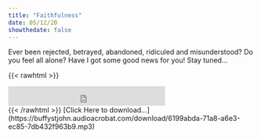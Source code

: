 ```yaml
---
title: "Faithfulness"
date: 05/12/20
showthedate: false
---
```


Ever been rejected, betrayed, abandoned, ridiculed and misunderstood? Do you feel all alone? Have I got some good news for you! Stay tuned...
<!--more-->
{{< rawhtml >}}
<iframe width='320px' height='40px' src='https://www.audioacrobat.com/tplay/B55e4b5d99a38ad1a786712e835e005beNh0vFTYGJjkqCxxeRWpbZlBUVVVJSBYEPUgSeDZ+UFA' frameBorder='0'></iframe><br>
{{< /rawhtml >}}
[Click Here to download&hellip;](https://buffystjohn.audioacrobat.com/download/6199abda-71a8-a6e3-ec85-7db432f963b9.mp3)